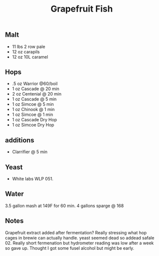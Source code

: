 ﻿---
layout: post
title: Grapefruit Fish
tags: [ beer ]
---
## Malt
- 11 lbs  2 row pale
- 12 oz carapils
- 12 oz 10L caramel

## Hops
- .5 oz Warrior  @60/boil
- 1 oz Cascade @ 20 min
- 2 oz Centenial @ 20 min
- 1 oz Cascade @ 5 min
- 1 oz Simcoe @ 5 min
- 1 oz Chinook @ 1 min
- 1 oz Simcoe @ 1 min
- 1 oz Cascade Dry Hop
- 1 oz Simcoe Dry Hop
## additions
- Clarrifier  @ 5 min
## Yeast
- White labs WLP 051. 
## Water
3.5 gallon mash at 149F for 60 min. 4 gallons sparge @ 168
## Notes
Grapefruit extract added after fermentation?
Really stressing what hop cages in brewie can actually handle. 
yeast seemed dead so addead safale 02. Really short fermenation but hydrometer reading was low after a week so gave up. Thought I got some fusel alcohol but might be early.
